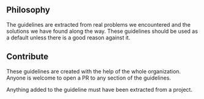 ## Philosophy

The guidelines are extracted from real problems we encountered and the solutions we have found along the way. These guidelines should be used as a default unless there is a good reason against it.

## Contribute

These guidelines are created with the help of the whole organization. Anyone is welcome to open a PR to any section of the guidelines.

Anything added to the guideline must have been extracted from a project.
